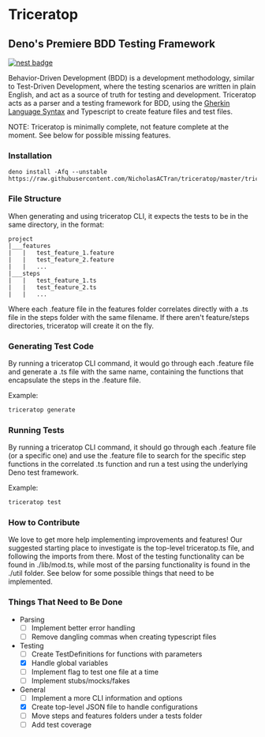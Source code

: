 # Triceratop
## Deno's Premiere BDD Testing Framework
[![nest badge](https://nest.land/badge-large.svg)](https://nest.land/package/triceratop)

Behavior-Driven Development (BDD) is a development methodology, similar to Test-Driven Development, where the testing scenarios are written in plain English, and act as a source of truth for testing and development. Triceratop acts as a parser and a testing framework for BDD, using the [Gherkin Language Syntax](https://cucumber.io/docs/gherkin/reference/) and Typescript to create feature files and test files.

NOTE: Triceratop is minimally complete, not feature complete at the moment. See below for possible missing features.

### Installation
```
deno install -Afq --unstable https://raw.githubusercontent.com/NicholasACTran/triceratop/master/triceratop.ts
```

### File Structure

When generating and using triceratop CLI, it expects the tests to be in the same directory, in the format:

```
project
|___features
|   |   test_feature_1.feature
|   |   test_feature_2.feature
|   |   ...
|___steps
|   |   test_feature_1.ts
|   |   test_feature_2.ts
|   |   ...
```

Where each .feature file in the features folder correlates directly with a .ts file in the steps folder with the same filename. If there aren't feature/steps directories, triceratop will create it on the fly.

### Generating Test Code

By running a triceratop CLI command, it would go through each .feature file and generate a .ts file with the same name, containing the functions that encapsulate the steps in the .feature file.

Example:
```bash
triceratop generate
```

### Running Tests

By running a triceratop CLI command, it should go through each .feature file (or a specific one) and use the .feature file to search for the specific step functions in the correlated .ts function and run a test using the underlying Deno test framework.

Example:
```bash
triceratop test
```

### How to Contribute

We love to get more help implementing improvements and features! Our suggested starting place to investigate is the top-level triceratop.ts file, and following the imports from there. Most of the testing functionality can be found in ./lib/mod.ts, while most of the parsing functionality is found in the ./util folder. See below for some possible things that need to be implemented.

### Things That Need to Be Done

- Parsing
  - [ ] Implement better error handling
  - [ ] Remove dangling commas when creating typescript files
- Testing
  - [ ] Create TestDefinitions for functions with parameters
  - [X] Handle global variables
  - [ ] Implement flag to test one file at a time
  - [ ] Implement stubs/mocks/fakes
- General
  - [ ] Implement a more CLI information and options
  - [X] Create top-level JSON file to handle configurations
  - [ ] Move steps and features folders under a tests folder
  - [ ] Add test coverage
